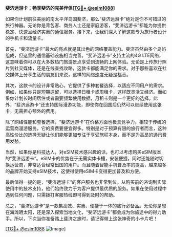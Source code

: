 **斐济远游卡：畅享斐济的完美伴侣[[TG💪+ @esim1088](https://t.me/s/esim1088)]**

如果你计划前往美丽的南太平洋岛国斐济，那么“斐济远游卡”绝对是你不可错过的旅行神器。无论你是背包客、商务人士还是家庭游客，“斐济远游卡”都能为你提供稳定、快速且经济实惠的通信服务。接下来，让我们深入了解这款专为旅行者设计的手机卡和流量卡。

首先，“斐济远游卡”最大的亮点就是其出色的网络覆盖能力。斐济虽然由多个岛屿组成，但这里的通信基础设施相当完善。“斐济远游卡”支持主流的4G LTE网络，这意味着你可以在大多数热门旅游景点享受到流畅的上网体验。无论是上传旅行照片到社交媒体，还是在线查找攻略，这款卡都能满足你的需求。对于那些喜欢在社交媒体上分享生活的朋友们来说，这样的网络速度无疑是福音。

其次，这款卡的设计非常贴心，它提供了多种套餐选择，以适应不同用户的需求。例如，如果你只是短期逗留，可以选择日租卡或周租卡，这样既灵活又经济。而如果你计划长时间居住或者需要频繁使用数据，月租卡则是一个更好的选择。此外，“斐济远游卡”还支持国际漫游功能，即使你在回国后仍然可以继续使用这张卡，无需担心额外的费用。

除了网络性能和套餐选择，“斐济远游卡”在价格方面也极具竞争力。相较于传统的运营商漫游服务，它的资费要便宜得多。特别是对于预算有限的旅行者而言，这种高性价比的选择无疑让他们能够更加专注于享受旅程本身，而不是为高昂的通讯费用发愁。

当然，如果你是科技达人，对eSIM技术感兴趣的话，也可以考虑购买eSIM版本的“斐济远游卡”。eSIM卡的优势在于无需实体卡槽，安装便捷，同时还能随时切换运营商，非常适合经常出国的用户。而且随着智能手机普及率的提高，越来越多的品牌开始支持eSIM技术，这使得使用eSIM卡变得更加普及和方便。

最后值得一提的是，“斐济远游卡”的客户服务也非常到位。从购买前的咨询到实际使用中的技术支持，他们始终致力于为客户提供最优质的服务。如果在使用过程中遇到任何问题，只需拨打客服热线即可得到及时的帮助。

总之，“斐济远游卡”是一款集高效、实惠、便捷于一体的旅行必备品。无论你是想在海滩晒太阳，还是深入探索当地文化，“斐济远游卡”都会成为你旅途中的得力助手。所以，下次当你准备踏上斐济之旅时，请记得带上这张神奇的小卡片吧！

[[TG💪+ @esim1088](https://t.me/s/esim1088) ![Image](https://i.postimg.cc/4NQfJmqS/Snipaste-2025-05-13-00-14-12.png)]